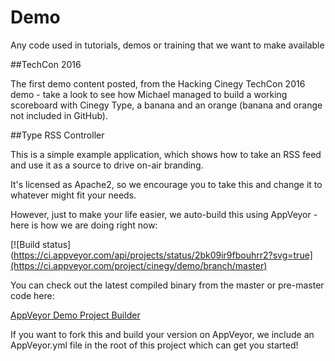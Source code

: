 # Demo
Any code used in tutorials, demos or training that we want to make available

##TechCon 2016

The first demo content posted, from the Hacking Cinegy TechCon 2016 demo - take a look to see how Michael managed to build a working scoreboard with Cinegy Type, a banana and an orange (banana and orange not included in GitHub).

##Type RSS Controller

This is a simple example application, which shows how to take an RSS feed and use it as a source to drive on-air branding.

It's licensed as Apache2, so we encourage you to take this and change it to whatever might fit your needs.

However, just to make your life easier, we auto-build this using AppVeyor - here is how we are doing right now: 

[![Build status](https://ci.appveyor.com/api/projects/status/2bk09ir9fbouhrr2?svg=true](https://ci.appveyor.com/project/cinegy/demo/branch/master)

You can check out the latest compiled binary from the master or pre-master code here:

[AppVeyor Demo Project Builder](https://ci.appveyor.com/project/cinegy/demo/build/artifacts)

If you want to fork this and build your version on AppVeyor, we include an AppVeyor.yml file in the root of this project which can get you started!
